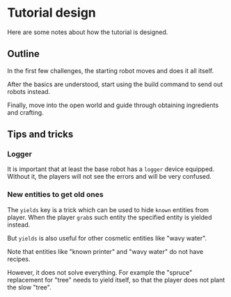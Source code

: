 # Tutorial design

Here are some notes about how the tutorial is designed.

## Outline

In the first few challenges, the starting robot moves and does it all itself.

After the basics are understood, start using the build command to send out robots instead.

Finally, move into the open world and guide through obtaining ingredients and crafting.


## Tips and tricks

### Logger

It is important that at least the base robot has a `logger` device equipped.
Without it, the players will not see the errors and will be very confused.

### New entities to get old ones

The `yields` key is a trick which can be used to hide `known` entities from player.
When the player `grab`s such entity the specified entity is yielded instead.

But `yields` is also useful for other cosmetic entities like "wavy water".

Note that entities like "known printer" and "wavy water" do not have recipes.

However, it does not solve everything. For example the "spruce" replacement for "tree"
needs to yield itself, so that the player does not plant the slow "tree".

